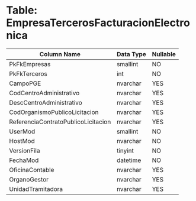 # Table: EmpresaTercerosFacturacionElectronica

| Column Name | Data Type | Nullable |
|-------------|-----------|----------|
| PkFkEmpresas | smallint | NO |
| PkFkTerceros | int | NO |
| CampoPGE | nvarchar | YES |
| CodCentroAdministrativo | nvarchar | YES |
| DescCentroAdministrativo | nvarchar | YES |
| CodOrganismoPublicoLicitacion | nvarchar | YES |
| ReferenciaContratoPublicoLicitacion | nvarchar | YES |
| UserMod | smallint | NO |
| HostMod | nvarchar | NO |
| VersionFila | tinyint | NO |
| FechaMod | datetime | NO |
| OficinaContable | nvarchar | YES |
| OrganoGestor | nvarchar | YES |
| UnidadTramitadora | nvarchar | YES |
